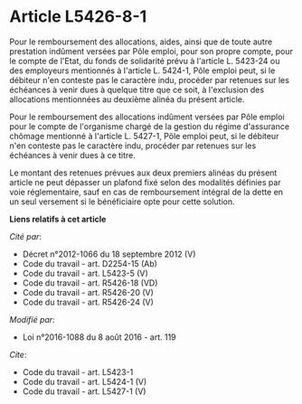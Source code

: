 # Article L5426-8-1

Pour le remboursement des allocations, aides, ainsi que de toute autre prestation indûment versées par Pôle emploi, pour son
propre compte, pour le compte de l'Etat, du fonds de solidarité prévu à l'article L. 5423-24 ou des employeurs mentionnés à
l'article L. 5424-1, Pôle emploi peut, si le débiteur n'en conteste pas le caractère indu, procéder par retenues sur les
échéances à venir dues à quelque titre que ce soit, à l'exclusion des allocations mentionnées au deuxième alinéa du présent
article. 

Pour le remboursement des allocations indûment versées par Pôle emploi pour le compte de l'organisme chargé de la gestion du
régime d'assurance chômage mentionné à l'article L. 5427-1, Pôle emploi peut, si le débiteur n'en conteste pas le caractère
indu, procéder par retenues sur les échéances à venir dues à ce titre. 

Le montant des retenues prévues aux deux premiers alinéas du présent article ne peut dépasser un plafond fixé selon des
modalités définies par voie réglementaire, sauf en cas de remboursement intégral de la dette en un seul versement si le
bénéficiaire opte pour cette solution.

**Liens relatifs à cet article**

_Cité par_:

  - Décret n°2012-1066 du 18 septembre 2012 (V)
  - Code du travail - art. D2254-15 (Ab)
  - Code du travail - art. L5423-5 (V)
  - Code du travail - art. R5426-18 (VD)
  - Code du travail - art. R5426-20 (V)
  - Code du travail - art. R5426-24 (V)

_Modifié par_:

  - Loi n°2016-1088 du 8 août 2016 - art. 119

_Cite_:

  - Code du travail - art. L5423-1
  - Code du travail - art. L5424-1 (V)
  - Code du travail - art. L5427-1 (V)
